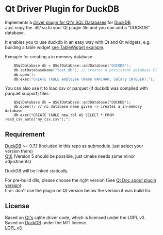 # Qt Driver Plugin for DuckDB
Implements a [driver plugin for Qt's SQL Databases](https://doc.qt.io/qt-6/sql-driver.html) for [DuckDB](https://duckdb.org/).  
Just copy the .dll/.so to your Qt plugin file and you can add a "DUCKDB" database.

It enables you to use duckdb in an easy way with Qt and Qt widgets, e.g. building a table widget [see TableWidget example](./examples/TableWidget).

Exmaple for creating a in memory database:
```cpp
    QSqlDatabase db = QSqlDatabase::addDatabase("DUCKDB");
	db.setDatabaseName("test.db"); // creates a persistent database file "test.db"
	db.open(); 
	db.exec("CREATE TABLE employee (Name VARCHAR, Salary INTEGER);");
```

You can also use it to load csv or parquet (if duckdb was compiled with parquet support) files:
```
	QSqlDatabase db = QSqlDatabase::addDatabase("DUCKDB");
	db.open(); // no database name given -> creates a in-memory database
	db.exec("CREATE TABLE new_tbl AS SELECT * FROM read_csv_auto('my_csv.csv');";
```


## Requirement
[DuckDB](https://duckdb.org/) >= 0.7.1 (Included in this repo as submodule. just select your version there)  
[Qt6](https://www.qt.io/) (Version 5 should be possible, just cmake needs some minor adjustments)

DuckDB will be linked statically.  


For pre-build dlls, please choose the right version (See [Qt Doc about plugin version](https://doc.qt.io/qt-6/deployment-plugins.html#loading-and-verifying-plugins-dynamically))  
tl;dr: don't use the plugin on Qt version below the version it was build for.


## License
Based on [Qt's](https://www.qt.io/) sqlite driver code, which is licensed under the LGPL v3.  
Based on [DuckDB](https://duckdb.org/) under the MIT license.  
[LGPL v3](./LICENSE)
